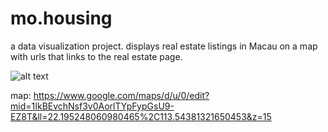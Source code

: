 # mo.housing
a data visualization project.
displays real estate listings in Macau on a map with urls that links to the real estate page.

![alt text](http://https://github.com/oysteryeagle/mo.housing/mapimage.jpg)

map: https://www.google.com/maps/d/u/0/edit?mid=1IkBEvchNsf3v0AorlTYpFypGsU9-EZ8T&ll=22.195248060980465%2C113.54381321650453&z=15
